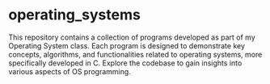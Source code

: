 # operating_systems 
This repository contains a collection of programs developed as part of my Operating System class. Each program is designed to demonstrate key concepts, algorithms, and functionalities related to operating systems, more specifically developed in C. Explore the codebase to gain insights into various aspects of OS programming.

